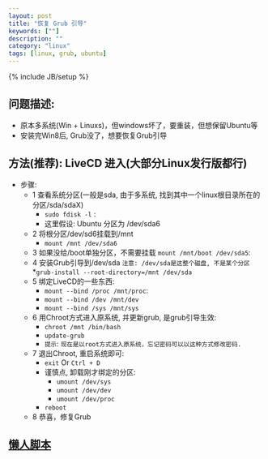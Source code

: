 ```yaml
---
layout: post
title: "恢复 Grub 引导"
keywords: [""]
description: ""
category: "linux"
tags: [linux, grub, ubuntu]
---
```

{% include JB/setup %}

## 问题描述:
* 原本多系统(Win + Linuxs)，但windows坏了，要重装，但想保留Ubuntu等
* 安装完Win8后, Grub没了，想要恢复Grub引导

## 方法(推荐): LiveCD 进入(大部分Linux发行版都行)
* 步骤:
    * 1 查看系统分区(一般是sda, 由于多系统, 找到其中一个linux根目录所在的分区/sda/sdaX)
        * `sudo fdisk -l` : 
        * 这里假设: Ubuntu 分区为 /dev/sda6
    * 2 将根分区/dev/sd6挂载到/mnt
        * `mount /mnt /dev/sda6`
    * 3 如果没给/boot单独分区，不需要挂载
        `mount /mnt/boot /dev/sda5`: 
    * 4 安装Grub引导到/dev/sda `注意: /dev/sda是这整个磁盘, 不是某个分区`
        *`grub-install --root-directory=/mnt /dev/sda`
    * 5 绑定LiveCD的一些东西:
        * `mount --bind /proc /mnt/proc`: 
        * `mount --bind /dev /mnt/dev`
        * `mount --bind /sys /mnt/sys`
    * 6 用Chroot方式进入原系统, 并更新grub, 是grub引导生效:
        * `chroot /mnt /bin/bash`
        * `update-grub`
        * `提示`: `现在是以root方式进入原系统，忘记密码可以以这种方式修改密码.`
    * 7 退出Chroot, 重启系统即可:
        * `exit` Or `Ctrl + D`
        * 谨慎点, 卸载刚才绑定的分区:
            * `umount /dev/sys`
            * `umount /dev/dev`
            * `umount /dev/proc`
        * `reboot`
    * 8 恭喜，修复Grub

## [懒人脚本]({{site.url}}/scripts/recover_grub.sh)
